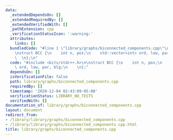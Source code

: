```yaml
---
data:
  _extendedDependsOn: []
  _extendedRequiredBy: []
  _extendedVerifiedWith: []
  _pathExtension: cpp
  _verificationStatusIcon: ':warning:'
  attributes:
    links: []
  bundledCode: "#line 1 \"library/graphs/biconnected_components.cpp\"\n#include <bits/stdc++.h>\n\
    \nstruct BCC {\n    int n, pos;\n    std::vector<int> ord, low, par, blg;\n  \
    \  \n};\n"
  code: "#include <bits/stdc++.h>\n\nstruct BCC {\n    int n, pos;\n    std::vector<int>\
    \ ord, low, par, blg;\n    \n};"
  dependsOn: []
  isVerificationFile: false
  path: library/graphs/biconnected_components.cpp
  requiredBy: []
  timestamp: '2020-12-04 02:43:09-05:00'
  verificationStatus: LIBRARY_NO_TESTS
  verifiedWith: []
documentation_of: library/graphs/biconnected_components.cpp
layout: document
redirect_from:
- /library/library/graphs/biconnected_components.cpp
- /library/library/graphs/biconnected_components.cpp.html
title: library/graphs/biconnected_components.cpp
---
```

